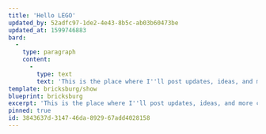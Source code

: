 ```yaml
---
title: 'Hello LEGO'
updated_by: 52adfc97-1de2-4e43-8b5c-ab03b60473be
updated_at: 1599746883
bard:
  -
    type: paragraph
    content:
      -
        type: text
        text: 'This is the place where I''ll post updates, ideas, and more concerning my love of the plastic bricks called LEGO.'
template: bricksburg/show
blueprint: bricksburg
excerpt: 'This is the place where I''ll post updates, ideas, and more concerning my love of the plastic bricks called LEGO.'
pinned: true
id: 3843637d-3147-46da-8929-67add4028158
---
```

